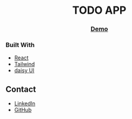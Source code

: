 <!-- Please update value in the {}  -->

<h1 align="center">TODO APP</h1>

<div align="center">
  <h3>
    <a href="https://el7amrawy.github.io/todo-app/" target="_blank">
      Demo
    </a>
  </h3>
</div>

### Built With

<!-- This section should list any major frameworks that you built your project using. Here are a few examples.-->

- [React](https://reactjs.org/)
- [Tailwind](https://tailwindcss.com/)
- [daisy UI](https://daisyui.com/)

## Contact

- [LinkedIn](https://www.linkedin.com/in/aly-hamdy/)
- [GitHub](https://github.com/el7amrawy/)
